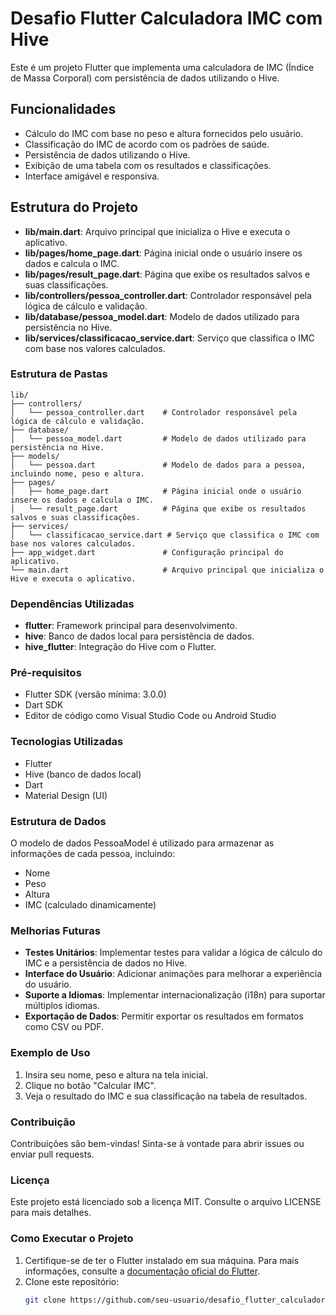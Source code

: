 # Desafio Flutter Calculadora IMC com Hive

Este é um projeto Flutter que implementa uma calculadora de IMC (Índice de Massa Corporal) com persistência de dados utilizando o Hive.

## Funcionalidades

- Cálculo do IMC com base no peso e altura fornecidos pelo usuário.
- Classificação do IMC de acordo com os padrões de saúde.
- Persistência de dados utilizando o Hive.
- Exibição de uma tabela com os resultados e classificações.
- Interface amigável e responsiva.

## Estrutura do Projeto

- **lib/main.dart**: Arquivo principal que inicializa o Hive e executa o aplicativo.
- **lib/pages/home_page.dart**: Página inicial onde o usuário insere os dados e calcula o IMC.
- **lib/pages/result_page.dart**: Página que exibe os resultados salvos e suas classificações.
- **lib/controllers/pessoa_controller.dart**: Controlador responsável pela lógica de cálculo e validação.
- **lib/database/pessoa_model.dart**: Modelo de dados utilizado para persistência no Hive.
- **lib/services/classificacao_service.dart**: Serviço que classifica o IMC com base nos valores calculados.

### Estrutura de Pastas

```plaintext
lib/
├── controllers/
│   └── pessoa_controller.dart    # Controlador responsável pela lógica de cálculo e validação.
├── database/
│   └── pessoa_model.dart         # Modelo de dados utilizado para persistência no Hive.
├── models/
│   └── pessoa.dart               # Modelo de dados para a pessoa, incluindo nome, peso e altura.
├── pages/
│   ├── home_page.dart            # Página inicial onde o usuário insere os dados e calcula o IMC.
│   └── result_page.dart          # Página que exibe os resultados salvos e suas classificações.
├── services/
│   └── classificacao_service.dart # Serviço que classifica o IMC com base nos valores calculados.
├── app_widget.dart               # Configuração principal do aplicativo.
└── main.dart                     # Arquivo principal que inicializa o Hive e executa o aplicativo.
```

### Dependências Utilizadas
- **flutter**: Framework principal para desenvolvimento.
- **hive**: Banco de dados local para persistência de dados.
- **hive_flutter**: Integração do Hive com o Flutter.

### Pré-requisitos
- Flutter SDK (versão mínima: 3.0.0)
- Dart SDK
- Editor de código como Visual Studio Code ou Android Studio

### Tecnologias Utilizadas
- Flutter
- Hive (banco de dados local)
- Dart
- Material Design (UI)

### Estrutura de Dados
O modelo de dados PessoaModel é utilizado para armazenar as informações de cada pessoa, incluindo:
- Nome
- Peso
- Altura
- IMC (calculado dinamicamente)

### Melhorias Futuras
- **Testes Unitários**: Implementar testes para validar a lógica de cálculo do IMC e a persistência de dados no Hive.
- **Interface do Usuário**: Adicionar animações para melhorar a experiência do usuário.
- **Suporte a Idiomas**: Implementar internacionalização (i18n) para suportar múltiplos idiomas.
- **Exportação de Dados**: Permitir exportar os resultados em formatos como CSV ou PDF.


### Exemplo de Uso
1. Insira seu nome, peso e altura na tela inicial.
2. Clique no botão "Calcular IMC".
3. Veja o resultado do IMC e sua classificação na tabela de resultados.

### Contribuição
Contribuições são bem-vindas! Sinta-se à vontade para abrir issues ou enviar pull requests.

### Licença
Este projeto está licenciado sob a licença MIT. Consulte o arquivo LICENSE para mais detalhes.

### Como Executar o Projeto

1. Certifique-se de ter o Flutter instalado em sua máquina. Para mais informações, consulte a [documentação oficial do Flutter](https://docs.flutter.dev/).
2. Clone este repositório:
   ```bash
   git clone https://github.com/seu-usuario/desafio_flutter_calculadora_imc_hive.git